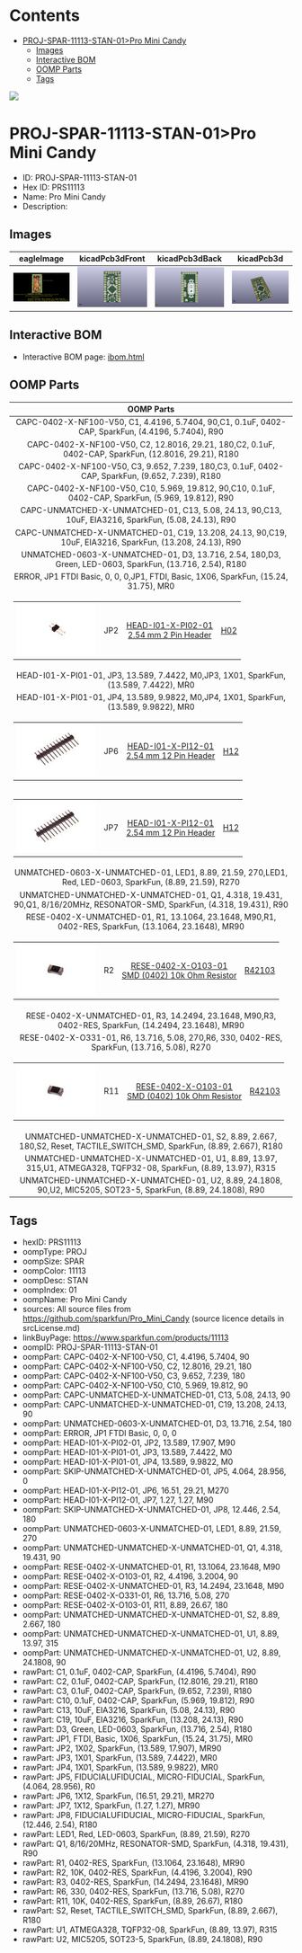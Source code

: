 



Contents
========

* [PROJ-SPAR-11113-STAN-01>Pro Mini Candy](#proj-spar-11113-stan-01pro-mini-candy)
	* [Images](#images)
	* [Interactive BOM](#interactive-bom)
	* [OOMP Parts](#oomp-parts)
	* [Tags](#tags)
  
![][im]
# PROJ-SPAR-11113-STAN-01>Pro Mini Candy

- ID: PROJ-SPAR-11113-STAN-01
- Hex ID: PRS11113
- Name: Pro Mini Candy
- Description: 

## Images
  
  

|eagleImage|kicadPcb3dFront|kicadPcb3dBack|kicadPcb3d|
| :---: | :---: | :---: | :---: |
|[![eagleImage](eagleImage_140.png)](eagleImage_600.png)|[![kicadPcb3dFront](kicadPcb3dFront_140.png)](kicadPcb3dFront_600.png)|[![kicadPcb3dBack](kicadPcb3dBack_140.png)](kicadPcb3dBack_600.png)|[![kicadPcb3d](kicadPcb3d_140.png)](kicadPcb3d_600.png)|

## Interactive BOM

- Interactive BOM page: [ibom.html](kicad/bom/ibom.html)

## OOMP Parts
  

|OOMP Parts|
| :---: |
|CAPC-0402-X-NF100-V50, C1, 4.4196, 5.7404, 90,C1, 0.1uF, 0402-CAP, SparkFun, (4.4196, 5.7404), R90|
|CAPC-0402-X-NF100-V50, C2, 12.8016, 29.21, 180,C2, 0.1uF, 0402-CAP, SparkFun, (12.8016, 29.21), R180|
|CAPC-0402-X-NF100-V50, C3, 9.652, 7.239, 180,C3, 0.1uF, 0402-CAP, SparkFun, (9.652, 7.239), R180|
|CAPC-0402-X-NF100-V50, C10, 5.969, 19.812, 90,C10, 0.1uF, 0402-CAP, SparkFun, (5.969, 19.812), R90|
|CAPC-UNMATCHED-X-UNMATCHED-01, C13, 5.08, 24.13, 90,C13, 10uF, EIA3216, SparkFun, (5.08, 24.13), R90|
|CAPC-UNMATCHED-X-UNMATCHED-01, C19, 13.208, 24.13, 90,C19, 10uF, EIA3216, SparkFun, (13.208, 24.13), R90|
|UNMATCHED-0603-X-UNMATCHED-01, D3, 13.716, 2.54, 180,D3, Green, LED-0603, SparkFun, (13.716, 2.54), R180|
|ERROR, JP1 FTDI Basic, 0, 0, 0,JP1, FTDI, Basic, 1X06, SparkFun, (15.24, 31.75), MR0|
|<table><tr><td>![HEAD-I01-X-PI02-01](https://raw.githubusercontent.com/oomlout/oomlout_OOMP_parts/main/HEAD-I01-X-PI02-01/image_140.jpg)</td><td> JP2</td><td>[HEAD-I01-X-PI02-01<br>2.54 mm 2 Pin Header](https://github.com/oomlout/oomlout_OOMP_parts/tree/main/HEAD-I01-X-PI02-01/)</td><td>[H02](https://github.com/oomlout/oomlout_OOMP_parts/tree/main/HEAD-I01-X-PI02-01/)</td></tr></table>|
|HEAD-I01-X-PI01-01, JP3, 13.589, 7.4422, M0,JP3, 1X01, SparkFun, (13.589, 7.4422), MR0|
|HEAD-I01-X-PI01-01, JP4, 13.589, 9.9822, M0,JP4, 1X01, SparkFun, (13.589, 9.9822), MR0|
|<table><tr><td>![HEAD-I01-X-PI12-01](https://raw.githubusercontent.com/oomlout/oomlout_OOMP_parts/main/HEAD-I01-X-PI12-01/image_140.jpg)</td><td> JP6</td><td>[HEAD-I01-X-PI12-01<br>2.54 mm 12 Pin Header](https://github.com/oomlout/oomlout_OOMP_parts/tree/main/HEAD-I01-X-PI12-01/)</td><td>[H12](https://github.com/oomlout/oomlout_OOMP_parts/tree/main/HEAD-I01-X-PI12-01/)</td></tr></table>|
|<table><tr><td>![HEAD-I01-X-PI12-01](https://raw.githubusercontent.com/oomlout/oomlout_OOMP_parts/main/HEAD-I01-X-PI12-01/image_140.jpg)</td><td> JP7</td><td>[HEAD-I01-X-PI12-01<br>2.54 mm 12 Pin Header](https://github.com/oomlout/oomlout_OOMP_parts/tree/main/HEAD-I01-X-PI12-01/)</td><td>[H12](https://github.com/oomlout/oomlout_OOMP_parts/tree/main/HEAD-I01-X-PI12-01/)</td></tr></table>|
|UNMATCHED-0603-X-UNMATCHED-01, LED1, 8.89, 21.59, 270,LED1, Red, LED-0603, SparkFun, (8.89, 21.59), R270|
|UNMATCHED-UNMATCHED-X-UNMATCHED-01, Q1, 4.318, 19.431, 90,Q1, 8/16/20MHz, RESONATOR-SMD, SparkFun, (4.318, 19.431), R90|
|RESE-0402-X-UNMATCHED-01, R1, 13.1064, 23.1648, M90,R1, 0402-RES, SparkFun, (13.1064, 23.1648), MR90|
|<table><tr><td>![RESE-0402-X-O103-01](https://raw.githubusercontent.com/oomlout/oomlout_OOMP_parts/main/RESE-0402-X-O103-01/image_140.jpg)</td><td> R2</td><td>[RESE-0402-X-O103-01<br>SMD (0402) 10k Ohm Resistor](https://github.com/oomlout/oomlout_OOMP_parts/tree/main/RESE-0402-X-O103-01/)</td><td>[R42103](https://github.com/oomlout/oomlout_OOMP_parts/tree/main/RESE-0402-X-O103-01/)</td></tr></table>|
|RESE-0402-X-UNMATCHED-01, R3, 14.2494, 23.1648, M90,R3, 0402-RES, SparkFun, (14.2494, 23.1648), MR90|
|RESE-0402-X-O331-01, R6, 13.716, 5.08, 270,R6, 330, 0402-RES, SparkFun, (13.716, 5.08), R270|
|<table><tr><td>![RESE-0402-X-O103-01](https://raw.githubusercontent.com/oomlout/oomlout_OOMP_parts/main/RESE-0402-X-O103-01/image_140.jpg)</td><td> R11</td><td>[RESE-0402-X-O103-01<br>SMD (0402) 10k Ohm Resistor](https://github.com/oomlout/oomlout_OOMP_parts/tree/main/RESE-0402-X-O103-01/)</td><td>[R42103](https://github.com/oomlout/oomlout_OOMP_parts/tree/main/RESE-0402-X-O103-01/)</td></tr></table>|
|UNMATCHED-UNMATCHED-X-UNMATCHED-01, S2, 8.89, 2.667, 180,S2, Reset, TACTILE_SWITCH_SMD, SparkFun, (8.89, 2.667), R180|
|UNMATCHED-UNMATCHED-X-UNMATCHED-01, U1, 8.89, 13.97, 315,U1, ATMEGA328, TQFP32-08, SparkFun, (8.89, 13.97), R315|
|UNMATCHED-UNMATCHED-X-UNMATCHED-01, U2, 8.89, 24.1808, 90,U2, MIC5205, SOT23-5, SparkFun, (8.89, 24.1808), R90|

## Tags

- hexID: PRS11113
- oompType: PROJ
- oompSize: SPAR
- oompColor: 11113
- oompDesc: STAN
- oompIndex: 01
- oompName: Pro Mini Candy
- sources: All source files from https://github.com/sparkfun/Pro_Mini_Candy (source licence details in srcLicense.md)
- linkBuyPage: https://www.sparkfun.com/products/11113
- oompID: PROJ-SPAR-11113-STAN-01
- oompPart: CAPC-0402-X-NF100-V50, C1, 4.4196, 5.7404, 90
- oompPart: CAPC-0402-X-NF100-V50, C2, 12.8016, 29.21, 180
- oompPart: CAPC-0402-X-NF100-V50, C3, 9.652, 7.239, 180
- oompPart: CAPC-0402-X-NF100-V50, C10, 5.969, 19.812, 90
- oompPart: CAPC-UNMATCHED-X-UNMATCHED-01, C13, 5.08, 24.13, 90
- oompPart: CAPC-UNMATCHED-X-UNMATCHED-01, C19, 13.208, 24.13, 90
- oompPart: UNMATCHED-0603-X-UNMATCHED-01, D3, 13.716, 2.54, 180
- oompPart: ERROR, JP1 FTDI Basic, 0, 0, 0
- oompPart: HEAD-I01-X-PI02-01, JP2, 13.589, 17.907, M90
- oompPart: HEAD-I01-X-PI01-01, JP3, 13.589, 7.4422, M0
- oompPart: HEAD-I01-X-PI01-01, JP4, 13.589, 9.9822, M0
- oompPart: SKIP-UNMATCHED-X-UNMATCHED-01, JP5, 4.064, 28.956, 0
- oompPart: HEAD-I01-X-PI12-01, JP6, 16.51, 29.21, M270
- oompPart: HEAD-I01-X-PI12-01, JP7, 1.27, 1.27, M90
- oompPart: SKIP-UNMATCHED-X-UNMATCHED-01, JP8, 12.446, 2.54, 180
- oompPart: UNMATCHED-0603-X-UNMATCHED-01, LED1, 8.89, 21.59, 270
- oompPart: UNMATCHED-UNMATCHED-X-UNMATCHED-01, Q1, 4.318, 19.431, 90
- oompPart: RESE-0402-X-UNMATCHED-01, R1, 13.1064, 23.1648, M90
- oompPart: RESE-0402-X-O103-01, R2, 4.4196, 3.2004, 90
- oompPart: RESE-0402-X-UNMATCHED-01, R3, 14.2494, 23.1648, M90
- oompPart: RESE-0402-X-O331-01, R6, 13.716, 5.08, 270
- oompPart: RESE-0402-X-O103-01, R11, 8.89, 26.67, 180
- oompPart: UNMATCHED-UNMATCHED-X-UNMATCHED-01, S2, 8.89, 2.667, 180
- oompPart: UNMATCHED-UNMATCHED-X-UNMATCHED-01, U1, 8.89, 13.97, 315
- oompPart: UNMATCHED-UNMATCHED-X-UNMATCHED-01, U2, 8.89, 24.1808, 90
- rawPart: C1, 0.1uF, 0402-CAP, SparkFun, (4.4196, 5.7404), R90
- rawPart: C2, 0.1uF, 0402-CAP, SparkFun, (12.8016, 29.21), R180
- rawPart: C3, 0.1uF, 0402-CAP, SparkFun, (9.652, 7.239), R180
- rawPart: C10, 0.1uF, 0402-CAP, SparkFun, (5.969, 19.812), R90
- rawPart: C13, 10uF, EIA3216, SparkFun, (5.08, 24.13), R90
- rawPart: C19, 10uF, EIA3216, SparkFun, (13.208, 24.13), R90
- rawPart: D3, Green, LED-0603, SparkFun, (13.716, 2.54), R180
- rawPart: JP1, FTDI, Basic, 1X06, SparkFun, (15.24, 31.75), MR0
- rawPart: JP2, 1X02, SparkFun, (13.589, 17.907), MR90
- rawPart: JP3, 1X01, SparkFun, (13.589, 7.4422), MR0
- rawPart: JP4, 1X01, SparkFun, (13.589, 9.9822), MR0
- rawPart: JP5, FIDUCIALUFIDUCIAL, MICRO-FIDUCIAL, SparkFun, (4.064, 28.956), R0
- rawPart: JP6, 1X12, SparkFun, (16.51, 29.21), MR270
- rawPart: JP7, 1X12, SparkFun, (1.27, 1.27), MR90
- rawPart: JP8, FIDUCIALUFIDUCIAL, MICRO-FIDUCIAL, SparkFun, (12.446, 2.54), R180
- rawPart: LED1, Red, LED-0603, SparkFun, (8.89, 21.59), R270
- rawPart: Q1, 8/16/20MHz, RESONATOR-SMD, SparkFun, (4.318, 19.431), R90
- rawPart: R1, 0402-RES, SparkFun, (13.1064, 23.1648), MR90
- rawPart: R2, 10K, 0402-RES, SparkFun, (4.4196, 3.2004), R90
- rawPart: R3, 0402-RES, SparkFun, (14.2494, 23.1648), MR90
- rawPart: R6, 330, 0402-RES, SparkFun, (13.716, 5.08), R270
- rawPart: R11, 10K, 0402-RES, SparkFun, (8.89, 26.67), R180
- rawPart: S2, Reset, TACTILE_SWITCH_SMD, SparkFun, (8.89, 2.667), R180
- rawPart: U1, ATMEGA328, TQFP32-08, SparkFun, (8.89, 13.97), R315
- rawPart: U2, MIC5205, SOT23-5, SparkFun, (8.89, 24.1808), R90



[im]: kicadPcb3d_450.png
